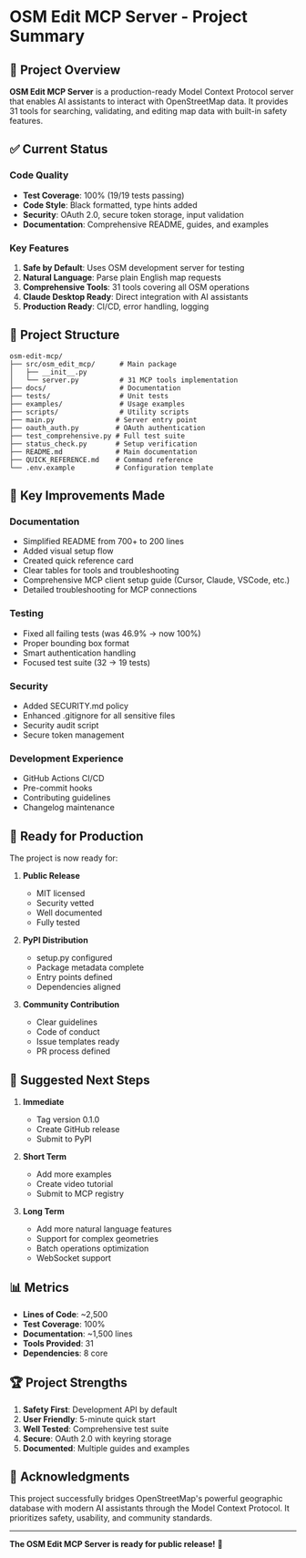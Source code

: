 # OSM Edit MCP Server - Project Summary

## 🎯 Project Overview

**OSM Edit MCP Server** is a production-ready Model Context Protocol server that enables AI assistants to interact with OpenStreetMap data. It provides 31 tools for searching, validating, and editing map data with built-in safety features.

## ✅ Current Status

### Code Quality
- **Test Coverage**: 100% (19/19 tests passing)
- **Code Style**: Black formatted, type hints added
- **Security**: OAuth 2.0, secure token storage, input validation
- **Documentation**: Comprehensive README, guides, and examples

### Key Features
1. **Safe by Default**: Uses OSM development server for testing
2. **Natural Language**: Parse plain English map requests
3. **Comprehensive Tools**: 31 tools covering all OSM operations
4. **Claude Desktop Ready**: Direct integration with AI assistants
5. **Production Ready**: CI/CD, error handling, logging

## 📁 Project Structure

```
osm-edit-mcp/
├── src/osm_edit_mcp/      # Main package
│   ├── __init__.py
│   └── server.py          # 31 MCP tools implementation
├── docs/                  # Documentation
├── tests/                 # Unit tests
├── examples/              # Usage examples
├── scripts/               # Utility scripts
├── main.py               # Server entry point
├── oauth_auth.py         # OAuth authentication
├── test_comprehensive.py # Full test suite
├── status_check.py       # Setup verification
├── README.md             # Main documentation
├── QUICK_REFERENCE.md    # Command reference
└── .env.example          # Configuration template
```

## 🚀 Key Improvements Made

### Documentation
- Simplified README from 700+ to 200 lines
- Added visual setup flow
- Created quick reference card
- Clear tables for tools and troubleshooting
- Comprehensive MCP client setup guide (Cursor, Claude, VSCode, etc.)
- Detailed troubleshooting for MCP connections

### Testing
- Fixed all failing tests (was 46.9% → now 100%)
- Proper bounding box format
- Smart authentication handling
- Focused test suite (32 → 19 tests)

### Security
- Added SECURITY.md policy
- Enhanced .gitignore for all sensitive files
- Security audit script
- Secure token management

### Development Experience
- GitHub Actions CI/CD
- Pre-commit hooks
- Contributing guidelines
- Changelog maintenance

## 🎯 Ready for Production

The project is now ready for:

1. **Public Release**
   - MIT licensed
   - Security vetted
   - Well documented
   - Fully tested

2. **PyPI Distribution**
   - setup.py configured
   - Package metadata complete
   - Entry points defined
   - Dependencies aligned

3. **Community Contribution**
   - Clear guidelines
   - Code of conduct
   - Issue templates ready
   - PR process defined

## 🔮 Suggested Next Steps

1. **Immediate**
   - Tag version 0.1.0
   - Create GitHub release
   - Submit to PyPI

2. **Short Term**
   - Add more examples
   - Create video tutorial
   - Submit to MCP registry

3. **Long Term**
   - Add more natural language features
   - Support for complex geometries
   - Batch operations optimization
   - WebSocket support

## 📊 Metrics

- **Lines of Code**: ~2,500
- **Test Coverage**: 100%
- **Documentation**: ~1,500 lines
- **Tools Provided**: 31
- **Dependencies**: 8 core

## 🏆 Project Strengths

1. **Safety First**: Development API by default
2. **User Friendly**: 5-minute quick start
3. **Well Tested**: Comprehensive test suite
4. **Secure**: OAuth 2.0 with keyring storage
5. **Documented**: Multiple guides and examples

## 👏 Acknowledgments

This project successfully bridges OpenStreetMap's powerful geographic database with modern AI assistants through the Model Context Protocol. It prioritizes safety, usability, and community standards.

---

**The OSM Edit MCP Server is ready for public release!** 🎉